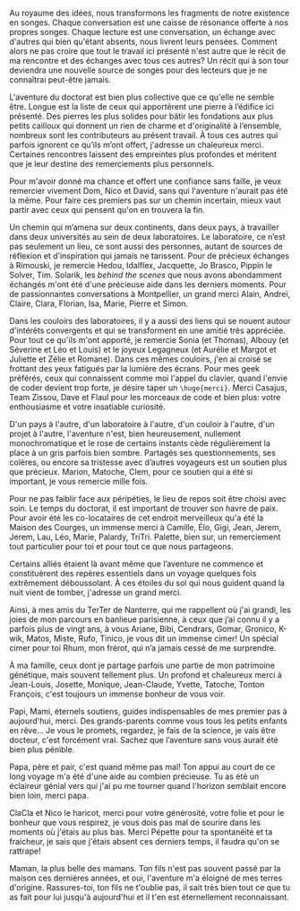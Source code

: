 Au royaume des idées, nous transformons les fragments de notre existence en songes.
Chaque conversation est une caisse de résonance offerte à nos propres songes.
Chaque lecture est une conversation, un échange avec d'autres qui bien qu'étant absents,
nous livrent leurs pensées. Comment alors ne pas croire que tout le travail ici
présenté n'est autre que le récit de ma rencontre et des échanges avec tous ces
autres? Un récit qui à son tour deviendra une nouvelle source de songes pour des
lecteurs que je ne connaîtrai peut-être jamais.

L'aventure du doctorat est bien plus collective que ce qu'elle ne semble être. Longue est
la liste de ceux qui apportèrent une pierre à l’édifice ici présenté.
Des pierres les plus solides pour bâtir les fondations aux plus petits
cailloux qui donnent un rien de charme et d'originalité à l’ensemble, nombreux
sont les contributeurs au présent travail. À tous ces autres qui parfois ignorent
ce qu’ils m’ont offert, j'adresse un chaleureux merci. Certaines rencontres
laissent des empreintes plus profondes et méritent que je leur destine des
remerciements plus personnels.

Pour m'avoir donné ma chance et offert une confiance sans faille, je veux
remercier vivement Dom, Nico et David, sans qui l'aventure n'aurait pas été la même.
Pour faire ces premiers pas sur un chemin incertain,
mieux vaut partir avec ceux qui pensent qu'on en trouvera la fin.

Un chemin qui m’amena sur deux continents, dans deux pays, à travailler dans
deux universités au sein de deux laboratoires. Le laboratoire, ce n’est pas
seulement un lieu, ce sont aussi des personnes, autant de sources de réflexion
et d’inspiration qui jamais ne tarissent. Pour de précieux échanges à Rimouski,
je remercie Hedou, Idalflex, Jacquette, Jo Brasco, Pippin le Solver, Tim.
Solarik, les *behind the scenes* que nous avons abondamment échangés m'ont été
d'une précieuse aide dans les derniers moments.
Pour de passionnantes conversations à Montpellier, un grand merci Alain, Andreï,
Claire, Clara, Florian, Isa, Marie, Pierre et Simon.

Dans les couloirs des laboratoires, il y a aussi des liens qui se nouent autour
d'intérêts convergents et qui se transforment en une amitié très appréciée.
Pour tout ce qu'ils m'ont apporté, je remercie Sonia (et Thomas), Albouy
(et Séverine et Léo et Louis) et le joyeux Legagneux (et Aurélie et Margot et Juliette
et Zélie et Romane). Dans ces mêmes couloirs, j'en ai croisé se frottant
des yeux fatigués par la lumière des écrans. Pour mes geek préférés, ceux qui
connaissent comme moi l'appel du clavier, quand l'envie de coder devient
trop forte, je désire taper un `\huge{merci}`. Merci Casajus, Team Zissou,
Dave et Flaul pour les morceaux de
code et bien plus: votre enthousiasme et votre insatiable curiosité.

D'un pays à l'autre, d'un laboratoire à l'autre, d'un couloir à l'autre,
d'un projet à l'autre, l'aventure n'est, bien heureusement, nullement
monochromatique et le rose de certains instants cède régulièrement la place à
un gris parfois bien sombre. Partagés ses questionnements, ses colères, ou
encore sa tristesse avec d’autres voyageurs est un soutien plus que précieux.
Marion, Matoche, Clem, pour ce soutien qui a été si important, je vous remercie
mille fois.

Pour ne pas faiblir face aux péripéties, le lieu de repos soit être choisi avec
soin. Le temps du doctorat, il est important de trouver son havre de paix.
Pour avoir été les co-locataires de cet endroit merveilleux qu'a été la Maison
des Courges, un immense merci à Camille, Élo, Gigi, Jean, Jerem, Jerem, Lau,
Léo, Marie, Palardy, TriTri. Palette, bien sur, un remerciement tout particulier
pour toi et pour tout ce que nous partageons.

Certains alliés étaient là avant même que l’aventure ne commence et constituèrent
des repères essentiels dans un voyage quelques fois extrêmement déboussolant.
À ces étoiles du sol qui nous guident quand la nuit vient de tomber, j'adresse
un grand merci.

Ainsi, à mes amis du TerTer de Nanterre, qui me rappellent où j'ai grandi,
les joies de mon parcours en banlieue parisienne, à ceux que j’ai connu il y a parfois plus
de vingt ans, à vous Ariane, Bibi, Cendrars, Gomar, Gronico, K-wik, Matos, Miste,
Rufo, Tinico, je vous dit un immense cimer! Un spécial cimer pour toi
Rhum, mon frérot, qui n’a jamais cessé de me surprendre.

À ma famille, ceux dont je partage parfois une partie de mon patrimoine
génétique, mais souvent tellement plus. Un profond et chaleureux merci à
Jean-Louis, Josette, Monique, Jean-Claude, Yvette, Tatoche, Tonton François,
c'est toujours un immense bonheur de vous voir.

Papi, Mami, éternels soutiens, guides indispensables de mes premier pas à
aujourd'hui, merci. Des grands-parents comme vous tous les petits
enfants en rêve... Je vous le promets, regardez, je fais de la science,
je vais être docteur, c'est forcément vrai. Sachez que l’aventure sans vous
aurait été bien plus pénible.

Papa, père et pair, c'est quand même pas mal! Ton appui au court de ce
long voyage m'a été d'une aide au combien précieuse. Tu as été un éclaireur
génial vers qui j'ai pu me tourner quand l'horizon semblait encore bien loin,
merci papa.

ClaCla et Nico le haricot, merci pour votre générosité, votre folie
et pour le bonheur que vous respirez, je vous dois pas mal de sourire dans les
moments où j'étais au plus bas.
Merci Pépette pour ta spontanéité et ta fraicheur, je sais que j'étais absent
ces derniers temps, il faudra qu'on se rattrape!

Maman, la plus belle des mamans. Ton fils n'est pas souvent passé par la maison
ces dernières années, et oui, l'aventure m'a éloigné de mes terres d'origine.
Rassures-toi, ton fils ne t'oublie pas, il sait très bien tout ce que tu as fait
pour lui jusqu'à aujourd'hui et il t'en est éternellement reconnaissant.
